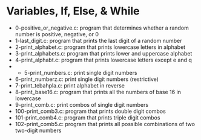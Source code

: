 # Variables, If, Else, & While
* 0-positive_or_negative.c: program that determines whether a random number is positive, negative, or 0
* 1-last_digit.c: program that prints the last digit of a random number
*  2-print_alphabet.c: program that prints lowercase letters in alphabet
* 3-print_alphabets.c: program that prints lower and uppercase alphabet
* 4-print_alphabt.c: program that prints lowercase letters except e and q
* * 5-print_numbers.c: print single digit numbers
*  6-print_numberz.c: print single digit numbers (restrictive)
* 7-print_tebahpla.c:  print alphabet in reverse
*  8-print_base16.c: program that prints all the numbers of base 16 in lowercase
*  9-print_comb.c: print combos of single digit numbers
* 100-print_comb3.c: program that prints double digit combos
* 101-print_comb4.c: program that prints triple digit combos
* 102-print_comb5.c: program that prints all possible combinations of two two-digit numbers
